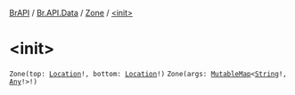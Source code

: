 [BrAPI](../../index.md) / [Br.API.Data](../index.md) / [Zone](index.md) / [&lt;init&gt;](./-init-.md)

# &lt;init&gt;

`Zone(top: `[`Location`](https://hub.spigotmc.org/javadocs/spigot/org/bukkit/Location.html)`!, bottom: `[`Location`](https://hub.spigotmc.org/javadocs/spigot/org/bukkit/Location.html)`!)`
`Zone(args: `[`MutableMap`](https://kotlinlang.org/api/latest/jvm/stdlib/kotlin.collections/-mutable-map/index.html)`<`[`String`](https://kotlinlang.org/api/latest/jvm/stdlib/kotlin/-string/index.html)`!, `[`Any`](https://kotlinlang.org/api/latest/jvm/stdlib/kotlin/-any/index.html)`!>!)`